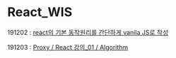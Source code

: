 # React_WIS


191202 : [react의 기본 동작원리를 간단하게 vanila JS로 작성](https://github.com/kwansikdev/React_WIS/tree/master/191202)

191203 : [Proxy / React 강의_01 / Algorithm](https://github.com/kwansikdev/React_WIS/tree/master/WIS/191203)